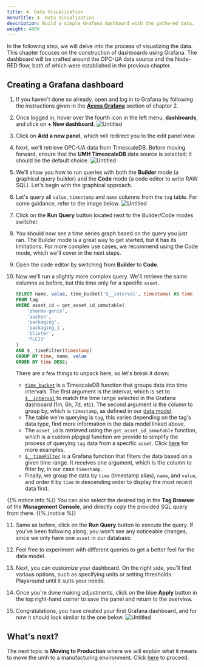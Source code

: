 ```yaml
---
title: 4. Data Visualization
menuTitle: 4. Data Visualization
description: Build a simple Grafana dashboard with the gathered data.
weight: 4000
---
```


In the following step, we will delve into the process of visualizing the data.
This chapter focuses on the construction of dashboards using Grafana. The
dashboard will be crafted around the OPC-UA data source and the Node-RED flow,
both of which were established in the previous chapter.

## Creating a Grafana dashboard

1. If you haven't done so already, open and log in to Grafana by following the instructions given in the
   [**Acess Grafana**](/docs/getstarted/managingthesystem/#access-grafana) section of chapter 2.

2. Once logged in, hover over the fourth icon in the left menu,
   **dashboards**, and click on **+ New dashboard**.
   ![Untitled](/images/getstarted/dataVisualization/getStartedDataVisNewDashboard.png?width=75%)

3. Click on **Add a new panel**, which will redirect you to the edit panel view.

4. Next, we'll retrieve OPC-UA data from TimescaleDB. Before moving forward, ensure that the
   **UMH TimescaleDB** data source is selected; it should be the default choice.
   ![Untitled](/images/getstarted/dataVisualization/getStartedDataVisTimescaleDatasource.png?width=75%)

5. We'll show you how to run queries with both the **Builder** mode (a graphical query builder) and the
   **Code** mode (a code editor to write RAW SQL). Let's begin with the graphical approach.

6. Let's query all `value`, `timestamp` and `name` columns from the `tag` table. For some guidance, refer to the
   image below.
   ![Untitled](/images/getstarted/dataVisualization/getStartedDataVisQueryUI.png?width=75%)

7. Click on the **Run Query** button located next to the Builder/Code modes switcher.

8. You should now see a time series graph based on the query you just ran. The Builder mode is a great way to get
   started, but it has its limitations. For more complex use cases, we recommend using the Code mode, which we'll
   cover in the next steps.

9. Open the code editor by switching from **Builder** to **Code**.

10. Now we'll run a slightly more complex query. We'll retrieve the same columns as before, but this time only for a
    specific `asset`.

    ```sql
    SELECT name, value, time_bucket('$__interval', timestamp) AS time
    FROM tag
    WHERE asset_id = get_asset_id_immutable(
    	'pharma-genix',
    	'aachen',
    	'packaging',
    	'packaging_1',
    	'blister',
    	'PLC13'
    )
    AND $__timeFilter(timestamp)
    GROUP BY time, name, value
    ORDER BY time DESC;
    ```

    There are a few things to unpack here, so let's break it down:

    - [`time_bucket`](https://docs.timescale.com/use-timescale/latest/time-buckets/about-time-buckets/) is a TimescaleDB function that groups data into time intervals. The first argument is the
      interval, which is set to [`$__interval`](https://grafana.com/docs/grafana/latest/dashboards/variables/add-template-variables/#__interval) to match the time range selected in the Grafana dashboard (1m, 6h, 7d, etc). The second
      argument is the column to group by, which is `timestamp`, as defined in our [data model](/docs/datamodel/database).
    - The table we're querying is `tag`, this varies depending on the tag's data type, find more information in the data
      model linked above.
    - The `asset_id` is retrieved using the `get_asset_id_immutable` function, which is a custom plpgsql function we provide to
      simplify the process of querying `tag` data from a specific `asset`. Click [here](/docs/datamodel/database/#data-retrieval) for more examples.
    - [`$__timeFilter`](https://grafana.com/docs/grafana/latest/dashboards/variables/add-template-variables/#timefilter-or-__timefilter) is a Grafana function that filters the data based on a given time range. It receives one
      argument, which is the column to filter by, in our case `timestamp`.
    - Finally, we group the data by `time` (timestamp alias), `name`, and `value`, and order it by `time` in descending order to display the most recent data first.

{{% notice info %}}
You can also select the desired tag in the **Tag Browser** of the **Management Console**, and directly copy the provided
SQL query from there.
{{% /notice %}}

11. Same as before, click on the **Run Query** button to execute the query. If you've been following along, you won't
    see any noticeable changes, since we only have one `asset` in our database.

12. Feel free to experiment with different queries to get a better feel for the data model.

13. Next, you can customize your dashboard. On the right side, you'll find various
    options, such as specifying units or setting thresholds. Playaround until it
    suits your needs.

14. Once you're done making adjustments, click on the blue **Apply** button in the
    top right-hand corner to save the panel and return to the overview.

15. Congratulations, you have created your first Grafana dashboard, and for now it
    should look similar to the one below.
    ![Untitled](/images/getstarted/dataVisualization/getStartedDataVisDashboard1.png?width=75%)

## What's next?

The next topic is **Moving to Production** where we will explain what it
means to move the umh to a manufacturing environment.
Click [here](/docs/getstarted/movingtoproduction/) to proceed.
